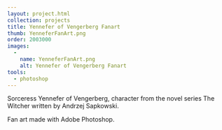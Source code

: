 ```yaml
---
layout: project.html
collection: projects
title: Yennefer of Vengerberg Fanart
thumb: YenneferFanArt.png
order: 2003000
images:
  -
    name: YenneferFanArt.png
    alt: Yennefer of Vengerberg Fanart
tools:
  - photoshop
---
```


Sorceress Yennefer of Vengerberg, character from the novel series The Witcher written by Andrzej Sapkowski.

Fan art made with Adobe Photoshop.

